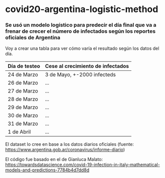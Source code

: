 # covid20-argentina-logistic-method

### Se usó un modelo logístico para predecir el día final que va a frenar de crecer el número de infectados según los reportes oficiales de Argentina

Voy a crear una tabla para ver cómo varía el resultado según los datos del día.

| Día de testeo | Cese al crecimiento de infectados|
| ------------- | ------------- |
| 24 de Marzo  | 3 de Mayo, +-2000 infecteds|
| 26 de Marzo | ... |
| 27 de Marzo | ... |
| 28 de Marzo | ... |
| 29 de Marzo | ... |
| 30 de Marzo | ... |
| 31 de Marzo | ... |
| 1 de Abril | ... |

El dataset lo cree en base a los datos diarios oficiales (fuente: https://www.argentina.gob.ar/coronavirus/informe-diario)

El código fue basado en el de Gianluca Malato: https://towardsdatascience.com/covid-19-infection-in-italy-mathematical-models-and-predictions-7784b4d7dd8d
